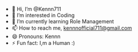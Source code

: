 - 👋 Hi, I’m @Kennn711
- 👀 I’m interested in Coding  
- 🌱 I’m currently learning Role Management
- 📫 How to reach me, kennnofficial711@gmail.com
- 😄 Pronouns: Kennn
- ⚡ Fun fact: I,m a Human :)

<!---
Kennn711/Kennn711 is a ✨ special ✨ repository because its `README.md` (this file) appears on your GitHub profile.
You can click the Preview link to take a look at your changes.
--->
